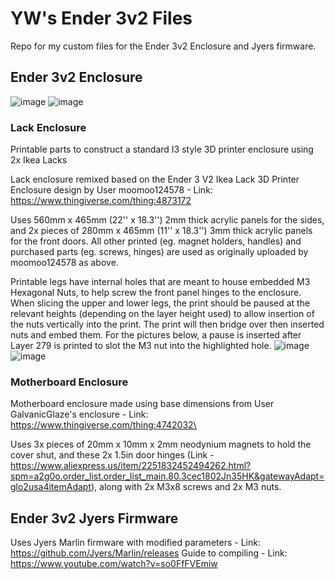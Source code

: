 # YW's Ender 3v2 Files
Repo for my custom files for the Ender 3v2 Enclosure and Jyers firmware.

## Ender 3v2 Enclosure
![image](https://github.com/yonx30/Ikea-Lack-3D-Printer-Enclosure/assets/27173778/82165d5f-b6dc-47cf-abef-9b1ca6d05f74)
![image](https://github.com/yonx30/Ikea-Lack-3D-Printer-Enclosure/assets/27173778/df9fc161-9a08-4a99-813d-e6cb99ddf747)

### Lack Enclosure
Printable parts to construct a standard I3 style 3D printer enclosure using 2x Ikea Lacks

Lack enclosure remixed based on the Ender 3 V2 Ikea Lack 3D Printer Enclosure design by User moomoo124578 - Link: https://www.thingiverse.com/thing:4873172

Uses 560mm x 465mm (22'' x 18.3'') 2mm thick acrylic panels for the sides, and 2x pieces of 280mm x 465mm (11'' x 18.3'') 3mm thick acrylic panels for the front doors. All other printed (eg. magnet holders, handles) and purchased parts (eg. screws, hinges) are used as originally uploaded by moomoo124578 as above.

Printable legs have internal holes that are meant to house embedded M3 Hexagonal Nuts, to help screw the front panel hinges to the enclosure. When slicing the upper and lower legs, the print should be paused at the relevant heights (depending on the layer height used) to allow insertion of the nuts vertically into the print. The print will then bridge over then inserted nuts and embed them. For the pictures below, a pause is inserted after Layer 279 is printed to slot the M3 nut into the highlighted hole.
![image](https://github.com/yonx30/YW-Ender3v2-Files/assets/27173778/fa87117f-2131-46f5-8207-f8570c41a0a8)
![image](https://github.com/yonx30/YW-Ender3v2-Files/assets/27173778/c7e3fd61-9d1c-4adc-86f1-5aa28e71a271)


### Motherboard Enclosure
Motherboard enclosure made using base dimensions from User GalvanicGlaze's enclosure - Link: https://www.thingiverse.com/thing:4742032\ 

Uses 3x pieces of 20mm x 10mm x 2mm neodynium magnets to hold the cover shut, and these 2x 1.5in door hinges (Link - https://www.aliexpress.us/item/2251832452494262.html?spm=a2g0o.order_list.order_list_main.80.3cec1802Jn35HK&gatewayAdapt=glo2usa4itemAdapt), along with 2x M3x8 screws and 2x M3 nuts.


## Ender 3v2 Jyers Firmware
Uses Jyers Marlin firmware with modified parameters - Link: https://github.com/Jyers/Marlin/releases
Guide to compiling - Link: https://www.youtube.com/watch?v=so0FfFVEmiw



